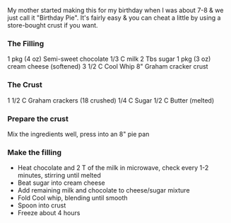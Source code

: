 My mother started making this for my birthday when I was about 7-8 & we just call it "Birthday Pie". It's fairly easy & you can cheat a little by using a store-bought crust if you want.

### The Filling
1 pkg (4 oz) Semi-sweet chocolate
1/3 C milk
2 Tbs sugar
1 pkg (3 oz) cream cheese (softened)
3 1/2 C Cool Whip
8" Graham cracker crust

### The Crust

1 1/2 C Graham crackers (18 crushed)
1/4 C Sugar
1/2 C Butter (melted)

### Prepare the crust

Mix the ingredients well, press into an 8" pie pan

### Make the filling

* Heat chocolate and 2 T of the milk in microwave, check every 1-2 minutes, stirring until melted
* Beat sugar into cream cheese
* Add remaining milk and chocolate to cheese/sugar mixture
* Fold Cool whip, blending until smooth
* Spoon into crust
* Freeze about 4 hours
